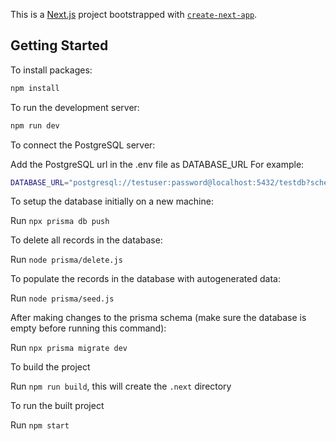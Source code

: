 This is a [Next.js](https://nextjs.org/) project bootstrapped with [`create-next-app`](https://github.com/vercel/next.js/tree/canary/packages/create-next-app).

## Getting Started

To install packages:

```bash
npm install
```

To run the development server:

```bash
npm run dev
```

To connect the PostgreSQL server:

Add the PostgreSQL url in the .env file as DATABASE_URL 
For example:
```bash
DATABASE_URL="postgresql://testuser:password@localhost:5432/testdb?schema=public"
```

To setup the database initially on a new machine:

Run `npx prisma db push`

To delete all records in the database:

Run `node prisma/delete.js`

To populate the records in the database with autogenerated data:

Run `node prisma/seed.js`

After making changes to the prisma schema (make sure the database is empty before running this command):

Run `npx prisma migrate dev`

To build the project

Run `npm run build`, this will create the `.next` directory

To run the built project

Run `npm start`